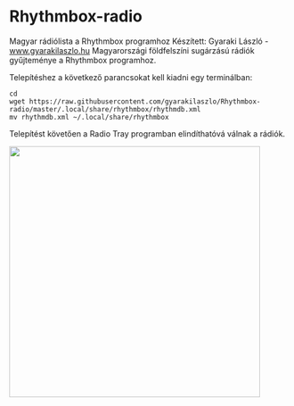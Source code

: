 # Rhythmbox-radio

Magyar rádiólista a Rhythmbox programhoz
Készített: Gyaraki László - <a href="http://www.gyarakilaszlo.hu/">www.gyarakilaszlo.hu</a>
Magyarországi földfelszíni sugárzású rádiók gyűjteménye a Rhythmbox programhoz.

Telepítéshez a következő parancsokat kell kiadni egy terminálban:

```
cd
wget https://raw.githubusercontent.com/gyarakilaszlo/Rhythmbox-radio/master/.local/share/rhythmbox/rhythmdb.xml
mv rhythmdb.xml ~/.local/share/rhythmbox

```

Telepítést követően a Radio Tray programban elindíthatóvá válnak a rádiók.

<a href="http://gyarakilaszlo.hu/rhythmbox.png"> <img src="http://gyarakilaszlo.hu/rhythmbox.png" width="450" />
